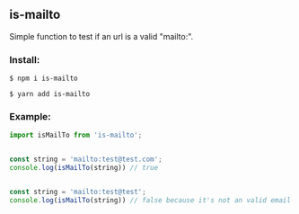 ## is-mailto

Simple function to test if an url is a valid "mailto:".

### Install:

```
$ npm i is-mailto
```
```
$ yarn add is-mailto
```


### Example:

```js
import isMailTo from 'is-mailto';


const string = 'mailto:test@test.com';
console.log(isMailTo(string)) // true


const string = 'mailto:test@test';
console.log(isMailTo(string)) // false because it's not an valid email

```
